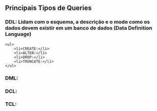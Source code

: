 ## Principais Tipos de Queries

### DDL: Lidam com o esquema, a descrição e o modo como os dados devem existir em um banco de dados (Data Definition Language)

	<ul>
		<li>CREATE:</li>
		<li>ALTER:</li>
		<li>DROP:</li>
		<li>TRUNCATE:</li>
	</ul>


### DML:


### DCL:


### TCL:
